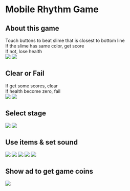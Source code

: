# Mobile Rhythm Game
## About this game
Touch buttons to beat slime that is closest to bottom line<br>
If the slime has same color, get score<br>
If not, lose health<br>
![](https://github.com/gusalsdmlwlq/JeonHyunMin/blob/master/slimebeat/screenshot/3.png)
![](https://github.com/gusalsdmlwlq/JeonHyunMin/blob/master/slimebeat/screenshot/4.png)
## Clear or Fail
If get some scores, clear<br>
If health become zero, fail<br>
![](https://github.com/gusalsdmlwlq/JeonHyunMin/blob/master/slimebeat/screenshot/5.png)
![](https://github.com/gusalsdmlwlq/JeonHyunMin/blob/master/slimebeat/screenshot/6.png)
## Select stage
![](https://github.com/gusalsdmlwlq/JeonHyunMin/blob/master/slimebeat/screenshot/7.png)
![](https://github.com/gusalsdmlwlq/JeonHyunMin/blob/master/slimebeat/screenshot/8.png)
## Use items & set sound
![](https://github.com/gusalsdmlwlq/JeonHyunMin/blob/master/slimebeat/screenshot/9.png)
![](https://github.com/gusalsdmlwlq/JeonHyunMin/blob/master/slimebeat/screenshot/10.png)
![](https://github.com/gusalsdmlwlq/JeonHyunMin/blob/master/slimebeat/screenshot/11.png)
![](https://github.com/gusalsdmlwlq/JeonHyunMin/blob/master/slimebeat/screenshot/12.png)
![](https://github.com/gusalsdmlwlq/JeonHyunMin/blob/master/slimebeat/screenshot/13.png)
## Show ad to get game coins
![](https://github.com/gusalsdmlwlq/JeonHyunMin/blob/master/slimebeat/screenshot/14.png)
